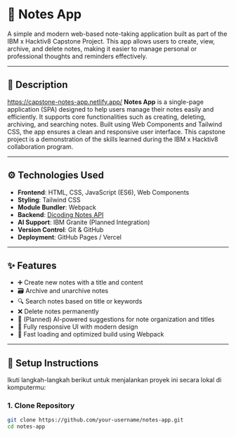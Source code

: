 # 📝 Notes App
A simple and modern web-based note-taking application built as part of the IBM x Hacktiv8 Capstone Project. This app allows users to create, view, archive, and delete notes, making it easier to manage personal or professional thoughts and reminders effectively.

---

## 📌 Description
https://capstone-notes-app.netlify.app/
**Notes App** is a single-page application (SPA) designed to help users manage their notes easily and efficiently. It supports core functionalities such as creating, deleting, archiving, and searching notes. Built using Web Components and Tailwind CSS, the app ensures a clean and responsive user interface. This capstone project is a demonstration of the skills learned during the IBM x Hacktiv8 collaboration program.

---

## ⚙️ Technologies Used

- **Frontend**: HTML, CSS, JavaScript (ES6), Web Components
- **Styling**: Tailwind CSS
- **Module Bundler**: Webpack
- **Backend**: [Dicoding Notes API](https://notes-api.dicoding.dev/)
- **AI Support**: IBM Granite (Planned Integration)
- **Version Control**: Git & GitHub
- **Deployment**: GitHub Pages / Vercel

---

## ✨ Features

- ➕ Create new notes with a title and content
- 🗃️ Archive and unarchive notes
- 🔍 Search notes based on title or keywords
- ❌ Delete notes permanently
- 🧠 (Planned) AI-powered suggestions for note organization and titles
- 📱 Fully responsive UI with modern design
- 🚀 Fast loading and optimized build using Webpack

---

## 🚀 Setup Instructions

Ikuti langkah-langkah berikut untuk menjalankan proyek ini secara lokal di komputermu:

### 1. Clone Repository

```bash
git clone https://github.com/your-username/notes-app.git
cd notes-app
